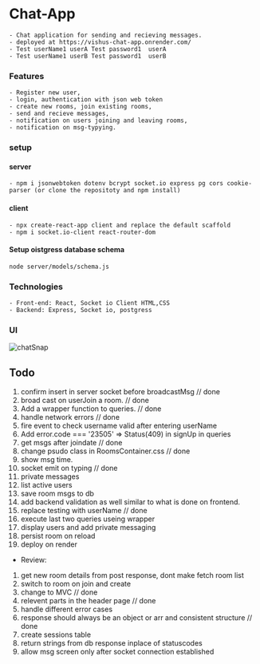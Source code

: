 # Chat-App

    - Chat application for sending and recieving messages.
    - deployed at https://vishus-chat-app.onrender.com/
    - Test userName1 userA Test password1  userA
    - Test userName1 userB Test password1  userB

### Features

    - Register new user,
    - login, authentication with json web token
    - create new rooms, join existing rooms,
    - send and recieve messages,
    - notification on users joining and leaving rooms,
    - notification on msg-typying.

### setup

#### server

    - npm i jsonwebtoken dotenv bcrypt socket.io express pg cors cookie-parser (or clone the repositoty and npm install)

#### client

    - npx create-react-app client and replace the default scaffold
    - npm i socket.io-client react-router-dom

#### Setup oistgress database schema

    node server/models/schema.js

### Technologies

    - Front-end: React, Socket io Client HTML,CSS
    - Backend: Express, Socket io, postgress

### UI

![chatSnap](https://user-images.githubusercontent.com/90732088/212548606-e6243e48-c37e-4e88-9a65-96f984f46752.png)

## Todo

1. confirm insert in server socket before broadcastMsg // done
2. broad cast on userJoin a room. // done
3. Add a wrapper function to queries. // done
4. handle network errors // done
5. fire event to check username valid after entering userName
6. Add error.code === '23505' => Status(409) in signUp in queries
7. get msgs after joindate // done
8. change psudo class in RoomsContainer.css // done
9. show msg time.
10. socket emit on typing // done
11. private messages
12. list active users
13. save room msgs to db
14. add backend validation as well similar to what is done on frontend.
15. replace testing with userName // done
16. execute last two queries useing wrapper
17. display users and add private messaging
18. persist room on reload
19. deploy on render

- Review:

1. get new room details from post response, dont make fetch room list
2. switch to room on join and create
3. change to MVC // done
4. relevent parts in the header page // done
5. handle different error cases
6. response should always be an object or arr and consistent structure // done
7. create sessions table
8. return strings from db response inplace of statuscodes
9. allow msg screen only after socket connection established
